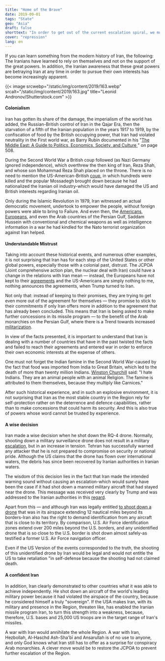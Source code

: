 ```yaml
---
title: "Home of the Brave"
date: 2019-09-01
tags: "State"
geo: "Asia"
draft: false
shorttext: "In order to get out of the current escalation spiral, we must try to put ourselves in the position of Iran."
cover: "repression"
lang: en
---
```


If you can learn something from the modern history of Iran, the following: The Iranians have learned to rely on themselves and not on the support of the great powers. In addition, the Iranian awareness that these great powers are betraying Iran at any time in order to pursue their own interests has become increasingly apparent.

{{< image srcwebp="/static/img/content/2019/163.webp" srcalt="/static/img/content/2019/163.jpg" title="Leonid Andronov/Shutterstock.com" >}}

#### Colonialism

Iran has gotten its share of the damage, the imperialism of the world has added, the Russian-British control of Iran in the Qajar Era, then the starvation of a fifth of the Iranian population in the years 1917 to 1919, by the confiscation of food by the British occupying power, that Iran had violated neutrality in the First world war, as Barry Rubin documented in his "[The Middle East: A Guide to Politics, Economics, Society, and Culture ](https://www.amazon.com/Middle-East-Politics-Economics-Society/dp/0765680947 "The Middle East: A Guide to Politics, Economics, Society and Culture")" on page 508.

During the Second World War a British coup followed (as Nazi Germany ignored independence), which overthrew the then king of Iran, Reza Shah, and whose son Mohammad Reza Shah placed on the throne. There is no need to mention the US-American-British [coup](https://www.theguardian.com/world/2013/aug/19/cia-admits-role-1953-iranian-coup "CIA admits role in 1953 Iranian coup"), in which hundreds were killed and the popular Mossadegh brought down because he had nationalized the Iranian oil industry-which would have damaged the US and British interests regarding Iranian oil.

Only during the Islamic Revolution in 1979, Iran witnessed an actual democratic movement, undertook to empower the people, without foreign powers were able to bring to Failure. And even then, the [Americans](https://foreignpolicy.com/2013/08/26/exclusive-cia-files-prove-america-helped-saddam-as-he-gassed-iran/ "Exclusive: CIA Files Prove America Helped Saddam as He Gassed Iran"), [Europeans](/static/downloads/never_again_german_chemical_corporation_complicity_in_the_kurd.pdf "Never Again? German Chemical Corporation Complicity in the Kurdish Genocide"), and even the Arab countries of the Persian Gulf, Saddam Hussein with conventional and chemical weapons as well as intelligence information in a war he had kindled for the Nato terrorist organization against Iran helped.

#### Understandable Mistrust

Taking into account these historical events, and numerous other examples, it is not surprising that Iran has for each step of the United States or other global powers, especially those with a colonial past, distrust. The JCPOA (Joint comprehensive action plan, the nuclear deal with Iran) could have a change in the relations with Iran mean — instead, the Europeans have not kept to their [agreements](https://www.politico.eu/article/europe-can-still-save-the-iran-nuclear-deal-sibiu-summit/ "Europe can still save the Iran nuclear deal") and the US-Americans are simply nothing to me, nothing announces the agreements, when Trump turned to Iran.

Not only that: instead of keeping to their promises, they are trying to get even more out of the agreement for themselves — they promise to stick to their commitments if only Iran offers more in addition to the agreement that has already been concluded. This means that Iran is being asked to make further concessions in its missile program — to the benefit of the Arab monarchies on the Persian Gulf, where there is a Trend towards increased [militarization](http://studies.aljazeera.net/en/reports/2018/01/growing-arms-deals-gulf-existential-fear-politics-180122092552473.html "The Growing Arms Deals in the Gulf: Existential Need or Fear Politics?").

In view of the facts presented, it is important to understand that Iran is dealing with a number of countries that have in the past twisted the facts and failed to reach their agreements and entered war in order to enforce their own economic interests at the expense of others.

One must not forget the Indian famine in the Second World War-caused by the fact that food was imported from India to Great Britain, which led to the death of more than twenty million Indians. [Winston Churchill](https://www.independent.co.uk/news/uk/home-news/worst-atrocities-british-empire-amritsar-boer-war-concentration-camp-mau-mau-a6821756.html "5 of the worst atrocities carried out by the British Empire") said: "I hate Indians. They are an animal people with an animal Religion. The famine is attributed to them themselves, because they multiply like Carnices."

After such historical experience, and in such an explosive environment, it is not surprising that Iran as the most stable country in the Region rely for self-protection rather on the deterrence and defence capabilities, rather than to make concessions that could harm its security. And this is also true of powers whose word cannot be trusted by experience.

#### A wise decision

Iran made a wise decision when he shot down the RQ-4 drone. Normally, shooting down a military surveillance drone does not result in a military [escalation](https://www.washingtonpost.com/politics/2019/06/20/yes-iran-shot-down-us-drone-heres-why-you-still-dont-need-worry/ "Yes, Iran shot down a U.S. drone. Here’s why you still don’t need to worry."), but in an increase in tension. Tehran has successfully warned any attacker that he is not prepared to compromise on security or national pride. Although the US claims that the drone has flown over international waters, the debris has since been recovered by Iranian authorities in Iranian waters.

The wisdom of this decision lies in the fact that Iran made the intended warning sound without causing an escalation-which would surely have been the case if it had shot down a manned military aircraft that had stayed near the drone. This message was received very clearly by Trump and was addressed to the Iranian authorities in this [regard](https://www.whitehouse.gov/briefings-statements/remarks-president-trump-marine-one-departure-49/ "Remarks by President Trump Before Marine One Departure").

Apart from this — and although Iran was legally entitled [to shoot down a drone](https://truthout.org/articles/iran-had-the-legal-right-to-shoot-down-us-spy-drone/ "Iran Had the Legal Right to Shoot Down US Spy Drone") that was in its airspace extending 12 nautical miles beyond its borders-Iran also has the right to demand identification from any aircraft that is close to its territory. By comparison, U.S. Air Force identification zones extend over 200 miles beyond the U.S. borders, and any unidentified drone that is so close to the U.S. border is shot down almost safely-as testified a former U.S. Air Force navigation officer.

Even if the US Version of the events corresponded to the truth, the shooting of this unidentified drone by Iran would be legal and would not entitle the US to take retaliation "in self-defense because the shooting had not claimed death.

#### A confident Iran

In addition, Iran clearly demonstrated to other countries what it was able to achieve independently. He shot down an aircraft of the world's leading military power because it had violated the airspace of the country, because he considered himself a truly "sovereign". If the USA makes Iran, with its military and presence in the Region, threaten like, has enabled the Iranian missile program Iran, to turn this strength into a weakness, because, therefore, U.S. bases and 25,000 US troops are in the target range of Iran's missiles.

A war with Iran would annihilate the whole Region. A war with Iran, Hezbollah, Al-Haschd Ash-Sha'bī and Ansarullah is of no use to anyone, and only God knows what Iran still has to offer as a surprise for conspiracy Arab monarchies. A clever move would be to restore the JCPOA to prevent further escalation of the Region.
